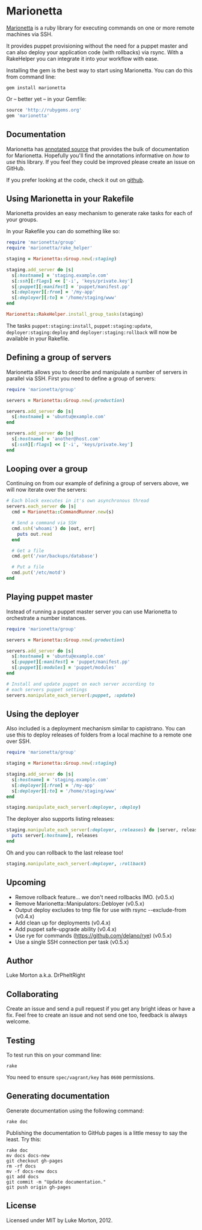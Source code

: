 # Marionetta

[Marionetta][marionetta] is a ruby library for executing
commands on one or more remote machines via SSH.

It provides puppet provisioning without the need for a puppet
master and can also deploy your application code (with
rollbacks) via rsync. With a RakeHelper you can integrate it
into your workflow with ease.

Installing the gem is the best way to start using Marionetta.
You can do this from command line:

```
gem install marionetta
```

Or – better yet – in your Gemfile:

``` ruby
source 'http://rubygems.org'
gem 'marionetta'
```

[marionetta]: http://drpheltright.github.com/marionetta/

## Documentation

Marionetta has [annotated source][docs] that provides the
bulk of documentation for Marionetta. Hopefully you'll find
the annotations informative on *how to use* this library. If
you feel they could be improved please create an issue on
GitHub.

If you prefer looking at the code, check it out on [github][github].

[docs]: http://drpheltright.github.com/marionetta/docs/marionetta.html
[github]: http://github.com/DrPheltRight/marionetta/

## Using Marionetta in your Rakefile

Marionetta provides an easy mechanism to generate rake tasks
for each of your groups.

In your Rakefile you can do something like so:

``` ruby
require 'marionetta/group'
require 'marionetta/rake_helper'

staging = Marionetta::Group.new(:staging)

staging.add_server do |s|
  s[:hostname] = 'staging.example.com'
  s[:ssh][:flags] << ['-i', 'keys/private.key']
  s[:puppet][:manifest] = 'puppet/manifest.pp'
  s[:deployer][:from] = '/my-app'
  s[:deployer][:to] = '/home/staging/www'
end

Marionetta::RakeHelper.install_group_tasks(staging)
```

The tasks `puppet:staging:install`, `puppet:staging:update`,
`deployer:staging:deploy` and `deployer:staging:rollback`
will now be available in your Rakefile.

## Defining a group of servers

Marionetta allows you to describe and manipulate a number of
servers in parallel via SSH. First you need to define a group
of servers:

``` ruby
require 'marionetta/group'

servers = Marionetta::Group.new(:production)

servers.add_server do |s|
  s[:hostname] = 'ubuntu@example.com'
end

servers.add_server do |s|
  s[:hostname] = 'another@host.com'
  s[:ssh][:flags] << ['-i', 'keys/private.key']
end
```

## Looping over a group

Continuing on from our example of defining a group of servers
above, we will now iterate over the servers:

``` ruby
# Each block executes in it's own asynchronous thread
servers.each_server do |s|
  cmd = Marionetta::CommandRunner.new(s)

  # Send a command via SSH
  cmd.ssh('whoami') do |out, err|
    puts out.read
  end

  # Get a file
  cmd.get('/var/backups/database')

  # Put a file
  cmd.put('/etc/motd')
end
```

## Playing puppet master

Instead of running a puppet master server you can use
Marionetta to orchestrate a number instances.

``` ruby
require 'marionetta/group'

servers = Marionetta::Group.new(:production)

servers.add_server do |s|
  s[:hostname] = 'ubuntu@example.com'
  s[:puppet][:manifest] = 'puppet/manifest.pp'
  s[:puppet][:modules] = 'puppet/modules'
end

# Install and update puppet on each server according to
# each servers puppet settings
servers.manipulate_each_server(:puppet, :update)
```

## Using the deployer

Also included is a deployment mechanism similar to capistrano.
You can use this to deploy releases of folders from a local
machine to a remote one over SSH.

``` ruby
require 'marionetta/group'

staging = Marionetta::Group.new(:staging)

staging.add_server do |s|
  s[:hostname] = 'staging.example.com'
  s[:deployer][:from] = '/my-app'
  s[:deployer][:to] = '/home/staging/www'
end

staging.manipulate_each_server(:deployer, :deploy)
```

The deployer also supports listing releases:

``` ruby
staging.manipulate_each_server(:deployer, :releases) do |server, releases|
  puts server[:hostname], releases
end
```

Oh and you can rollback to the last release too!

``` ruby
staging.manipulate_each_server(:deployer, :rollback)
```

## Upcoming

 - Remove rollback feature... we don't need rollbacks IMO. (v0.5.x)
 - Remove Marionetta::Manipulators::Debloyer (v0.5.x) 
 - Output deploy excludes to tmp file for use with rsync --exclude-from (v0.4.x)
 - Add clean up for deployments (v0.4.x)
 - Add puppet safe-upgrade ability (v0.4.x)
 - Use rye for commands (https://github.com/delano/rye) (v0.5.x)
 - Use a single SSH connection per task (v0.5.x)

## Author

Luke Morton a.k.a. DrPheltRight

## Collaborating

Create an issue and send a pull request if you get any bright
ideas or have a fix. Feel free to create an issue and not send
one too, feedback is always welcome.

## Testing

To test run this on your command line:

```
rake
```

You need to ensure `spec/vagrant/key` has `0600` permissions.

## Generating documentation

Generate documentation using the following command:

```
rake doc
```

Publishing the documentation to GitHub pages is a little messy
to say the least. Try this:

```
rake doc
mv docs docs-new
git checkout gh-pages
rm -rf docs
mv -f docs-new docs
git add docs
git commit -m "Update documentation."
git push origin gh-pages
```

## License

Licensed under MIT by Luke Morton, 2012.

